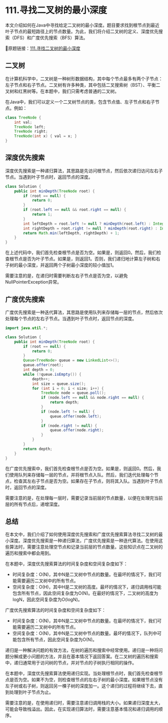 # 111.寻找二叉树的最小深度

本文介绍如何在Java中寻找给定二叉树的最小深度。题目要求找到根节点到最近叶子节点的最短路径上的节点数量。为此，我们将介绍二叉树的定义、深度优先搜索（DFS）和广度优先搜索（BFS）算法。

🔗原题链接：[111.寻找二叉树的最小深度](https://leetcode.cn/problems/minimum-depth-of-binary-tree/description/)

## 二叉树

在计算机科学中，二叉树是一种树形数据结构，其中每个节点最多有两个子节点：左子节点和右子节点。二叉树有许多种类，其中包括二叉搜索树（BST）、平衡二叉树和红黑树等。在本题中，我们只需考虑普通的二叉树。

在Java中，我们可以定义一个二叉树节点的类，包含节点值、左子节点和右子节点。例如：

```java
class TreeNode {
    int val;
    TreeNode left;
    TreeNode right;
    TreeNode(int x) { val = x; }
}
```

## 深度优先搜索

深度优先搜索是一种递归算法，其思路是先访问根节点，然后依次递归访问左右子节点。当遇到叶子节点时，返回节点的深度。

```java
class Solution {
    public int minDepth(TreeNode root) {
        if (root == null) {
            return 0;
        }
        if (root.left == null && root.right == null) {
            return 1;
        }
        int leftDepth = root.left != null ? minDepth(root.left) : Integer.MAX_VALUE;
        int rightDepth = root.right != null ? minDepth(root.right) : Integer.MAX_VALUE;
        return Math.min(leftDepth, rightDepth) + 1;
    }
}
```

在上述代码中，我们首先检查根节点是否为空。如果是，则返回0。然后，我们检查根节点是否为叶子节点。如果是，则返回1。否则，我们递归地计算左子树和右子树的最小深度，并返回两个子树最小深度的较小值加1。

需要注意的是，在递归时需要判断左右子节点是否为空，以避免NullPointerException异常。

## 广度优先搜索

广度优先搜索是一种迭代算法，其思路是使用队列来存储每一层的节点，然后依次处理每个节点的左右子节点。当遇到叶子节点时，返回节点的深度。

```java
import java.util.*;

class Solution {
    public int minDepth(TreeNode root) {
        if (root == null) {
            return 0;
        }
        Queue<TreeNode> queue = new LinkedList<>();
        queue.offer(root);
        int depth = 0;
        while (!queue.isEmpty()) {
            depth++;
            int size = queue.size();
            for (int i = 0; i < size; i++) {
                TreeNode node = queue.poll();
                if (node.left == null && node.right == null) {
                    return depth;
                }
                if (node.left != null) {
                    queue.offer(node.left);
                }
                if (node.right != null) {
                    queue.offer(node.right);
                }
            }
        }
        return depth;
    }
}
```

在广度优先搜索中，我们首先检查根节点是否为空。如果是，则返回0。然后，我们使用队列来存储每一层的节点，并将根节点入队。然后，我们迭代处理每个节点，检查其左右子节点是否为空。如果存在子节点，则将其入队。当遇到叶子节点时，返回节点的深度。

需要注意的是，在处理每一层时，需要记录当前层的节点数量，以便在处理完当前层的所有节点后，递增深度。

## 总结

在本文中，我们介绍了如何使用深度优先搜索和广度优先搜索算法寻找二叉树的最小深度。深度优先搜索是一种递归算法，广度优先搜索是一种迭代算法。在使用这些算法时，需要注意处理空节点和记录当前层的节点数量。这些知识点在二叉树的遍历和搜索中都会用到。

在本题中，深度优先搜索算法的时间复杂度和空间复杂度如下：

- 时间复杂度：O(N)，其中N是二叉树中节点的数量。在最坏的情况下，我们可能需要遍历二叉树中的所有节点。
- 空间复杂度：O(H)，其中H是二叉树的高度。最坏的情况下，递归调用栈可能包含所有节点，因此空间复杂度为O(N)。在最好的情况下，二叉树的高度为logN，因此空间复杂度为O(logN)。

广度优先搜索算法的时间复杂度和空间复杂度如下：

- 时间复杂度：O(N)，其中N是二叉树中节点的数量。在最坏的情况下，我们可能需要遍历二叉树中的所有节点。
- 空间复杂度：O(N)，其中N是二叉树中节点的数量。最坏的情况下，队列中可能包含所有节点，因此空间复杂度为O(N)。

递归是一种解决问题的有效方法，在树的遍历和搜索中经常使用。递归是一种将问题分解成更小问题的方法，并且在基本情况下返回答案。在二叉树的遍历和搜索中，递归通常用于访问树的节点，并对节点的子树执行相同的操作。

在本题中，深度优先搜索算法使用递归实现。当处理根节点时，我们首先检查根节点是否为空。如果不为空，则检查根节点的左右子树的最小深度。如果根节点没有左子树或右子树，则返回另一棵子树的深度加一。这个递归的过程将继续下去，直到处理到叶子节点为止。

需要注意的是，在使用递归时，需要注意递归调用栈的大小。如果递归深度太大，可能会导致栈溢出。因此，在实现递归算法时，需要注意基本情况和递归调用的顺序。